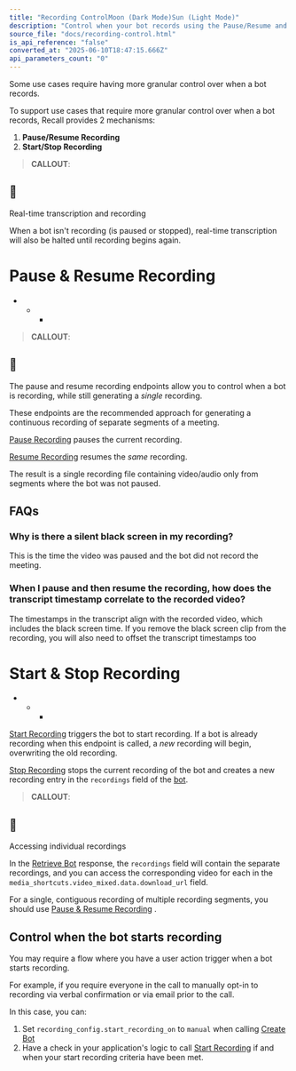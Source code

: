 ```yaml
---
title: "Recording ControlMoon (Dark Mode)Sun (Light Mode)"
description: "Control when your bot records using the Pause/Resume and Start/Stop recording endpoints."
source_file: "docs/recording-control.html"
is_api_reference: "false"
converted_at: "2025-06-10T18:47:15.666Z"
api_parameters_count: "0"
---
```

Some use cases require having more granular control over when a bot records.

To support use cases that require more granular control over when a bot records, Recall provides 2 mechanisms:

1.  **Pause/Resume Recording**
2.  **Start/Stop Recording**

> **CALLOUT**:

## 📘

Real-time transcription and recording

When a bot isn't recording (is paused or stopped), real-time transcription will also be halted until recording begins again.

# Pause & Resume Recording

[](#pause--resume-recording)
- * *

> **CALLOUT**:

## 📘

The pause and resume recording endpoints allow you to control when a bot is recording, while still generating a *single* recording.

These endpoints are the recommended approach for generating a continuous recording of separate segments of a meeting.

[Pause Recording](/reference/bot_pause_recording_create.md) pauses the current recording.

[Resume Recording](/reference/bot_resume_recording_create.md) resumes the *same* recording.

The result is a single recording file containing video/audio only from segments where the bot was not paused.

## FAQs

[](#faqs)

### Why is there a silent black screen in my recording?

[](#why-is-there-a-silent-black-screen-in-my-recording)

This is the time the video was paused and the bot did not record the meeting.

### When I pause and then resume the recording, how does the transcript timestamp correlate to the recorded video?

[](#when-i-pause-and-then-resume-the-recording-how-does-the-transcript-timestamp-correlate-to-the-recorded-video)

The timestamps in the transcript align with the recorded video, which includes the black screen time. If you remove the black screen clip from the recording, you will also need to offset the transcript timestamps too

# Start & Stop Recording

[](#start--stop-recording)
- * *

[Start Recording](/reference/bot_start_recording_create.md) triggers the bot to start recording. If a bot is already recording when this endpoint is called, a *new* recording will begin, overwriting the old recording.

[Stop Recording](/reference/bot_stop_recording_create.md) stops the current recording of the bot and creates a new recording entry in the `recordings` field of the [bot](/reference/bot_retrieve.md).

> **CALLOUT**:

## 📘

Accessing individual recordings

In the [Retrieve Bot](/reference/bot_retrieve.md) response, the `recordings` field will contain the separate recordings, and you can access the corresponding video for each in the `media_shortcuts.video_mixed.data.download_url` field.

For a single, contiguous recording of multiple recording segments, you should use [Pause & Resume Recording](#pauseresume-recording) .

## Control when the bot starts recording

[](#control-when-the-bot-starts-recording)

You may require a flow where you have a user action trigger when a bot starts recording.

For example, if you require everyone in the call to manually opt-in to recording via verbal confirmation or via email prior to the call.

In this case, you can:

1.  Set `recording_config.start_recording_on` to `manual` when calling [Create Bot](/reference/bot_create.md)
2.  Have a check in your application's logic to call [Start Recording](/reference/bot_start_recording_create.md) if and when your start recording criteria have been met.

